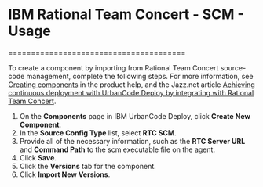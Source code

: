 
# IBM Rational Team Concert - SCM - Usage
=======================================

To create a component by importing from Rational Team Concert source-code management, complete the following steps. For more information, see [Creating components](https://www.ibm.com/docs/en/urbancode-deploy/7.2.3?topic=components-creating "Creating components") in the product help, and the Jazz.net article [Achieving continuous deployment with UrbanCode Deploy by integrating with Rational Team Concert](https://jazz.net/library/article/1480 "Jazz.net article").

1. On the **Components** page in IBM UrbanCode Deploy, click **Create New Component**.
2. In the **Source Config Type** list, select **RTC SCM**.
3. Provide all of the necessary information, such as the **RTC Server URL** and **Command Path** to the scm executable file on the agent.
4. Click **Save**.
5. Click the **Versions** tab for the component.
6. Click **Import New Versions**.

